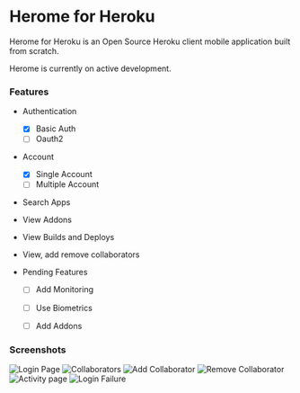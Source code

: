 # Herome for Heroku

Herome for Heroku is an Open Source Heroku client mobile application built from scratch.

Herome is currently on active development.

### Features
* Authentication
   - [x] Basic Auth
   - [ ] Oauth2
   
* Account 
   - [x] Single Account
   - [ ] Multiple Account
   
* Search Apps

* View Addons

* View Builds and Deploys

* View, add remove collaborators

* Pending Features
    - [ ] Add Monitoring
    - [ ] Use Biometrics
    - [ ] Add Addons


### Screenshots

![Login Page](heromeapp/screenshots/Screenshot5.jpg)
![Collaborators](heromeapp/screenshots/Screenshot1.jpg)
![Add Collaborator](heromeapp/screenshots/Screenshot2.jpg)
![Remove Collaborator](heromeapp/screenshots/Screenshot3.jpg)
![Activity page](heromeapp/screenshots/Screenshot4.jpg)
![Login Failure](heromeapp/screenshots/Screenshot6.jpg)


